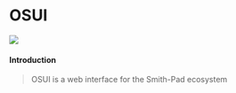 # OSUI

<img src="screenshot.png"></img>

#### Introduction

> OSUI is a web interface for the Smith-Pad ecosystem

